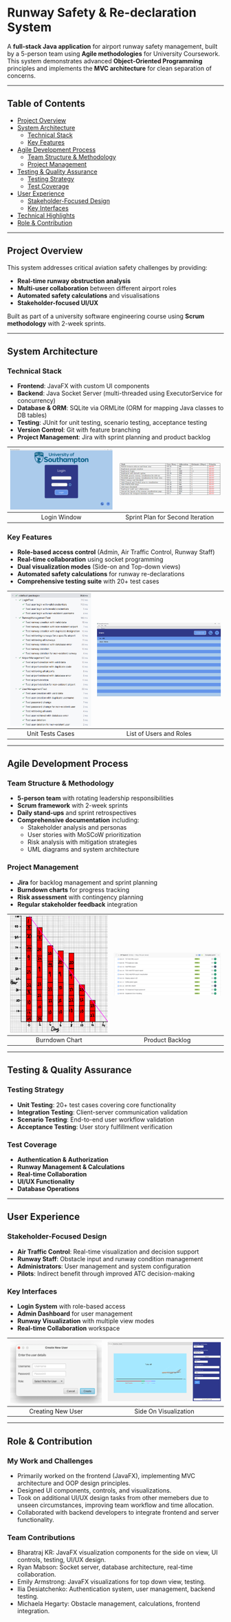 # Runway Safety & Re-declaration System

A **full-stack Java application** for airport runway safety management, built by a 5-person team using **Agile methodologies** for University Coursework. This system demonstrates advanced **Object-Oriented Programming** principles and implements the **MVC architecture** for clean separation of concerns.

---
## Table of Contents
- [Project Overview](#project-overview)
- [System Architecture](#system-architecture)
  - [Technical Stack](#technical-stack)
  - [Key Features](#key-features)
- [Agile Development Process](#agile-development-process)
  - [Team Structure & Methodology](#team-structure--methodology)
  - [Project Management](#project-management)
- [Testing & Quality Assurance](#testing--quality-assurance)
  - [Testing Strategy](#testing-strategy)
  - [Test Coverage](#test-coverage)
- [User Experience](#user-experience)
  - [Stakeholder-Focused Design](#stakeholder-focused-design)
  - [Key Interfaces](#key-interfaces)
- [Technical Highlights](#technical-highlights)
- [Role & Contribution](#role-&-contribution)
---


## Project Overview

This system addresses critical aviation safety challenges by providing:
- **Real-time runway obstruction analysis**
- **Multi-user collaboration** between different airport roles
- **Automated safety calculations** and visualisations
- **Stakeholder-focused UI/UX**

Built as part of a university software engineering course using **Scrum methodology** with 2-week sprints.

---

## System Architecture

### Technical Stack
- **Frontend**: JavaFX with custom UI components
- **Backend**: Java Socket Server (multi-threaded using ExecutorService for concurrency)
- **Database & ORM**: SQLite via ORMLite (ORM for mapping Java classes to DB tables)
- **Testing**: JUnit for unit testing, scenario testing, acceptance testing
- **Version Control**: Git with feature branching
- **Project Management**: Jira with sprint planning and product backlog


| ![Login Window](./images/loginlight.png) | ![Sprint Plan for Second Iteration](./images/sprint_plan.png) |
|:-----------------------:|:-----------------------:|
| Login Window               | Sprint Plan for Second Iteration     |

### Key Features
- **Role-based access control** (Admin, Air Traffic Control, Runway Staff)
- **Real-time collaboration** using socket programming
- **Dual visualization modes** (Side-on and Top-down views)
- **Automated safety calculations** for runway re-declarations
- **Comprehensive testing suite** with 20+ test cases

| ![Unit Tests Cases](./images/backend-units.png) | ![List of Users and Roles](./images/adminlight.png) |
|:-----------------------:|:-----------------------:|
| Unit Tests Cases               | List of Users and Roles            |

---

## Agile Development Process

### Team Structure & Methodology
- **5-person team** with rotating leadership responsibilities
- **Scrum framework** with 2-week sprints
- **Daily stand-ups** and sprint retrospectives
- **Comprehensive documentation** including:
  - Stakeholder analysis and personas
  - User stories with MoSCoW prioritization
  - Risk analysis with mitigation strategies
  - UML diagrams and system architecture

### Project Management
- **Jira** for backlog management and sprint planning
- **Burndown charts** for progress tracking
- **Risk assessment** with contingency planning
- **Regular stakeholder feedback** integration

| ![Burndown Chart](./images/deli3.png) | ![Product Backlog](./images/jira.png) |
|:-----------------------:|:-----------------------:|
| Burndown Chart               | Product Backlog               |


---

## Testing & Quality Assurance

### Testing Strategy
- **Unit Testing**: 20+ test cases covering core functionality
- **Integration Testing**: Client-server communication validation
- **Scenario Testing**: End-to-end user workflow validation
- **Acceptance Testing**: User story fulfillment verification

### Test Coverage
- **Authentication & Authorization**
- **Runway Management & Calculations**
- **Real-time Collaboration**
- **UI/UX Functionality**
- **Database Operations**

---

## User Experience

### Stakeholder-Focused Design
- **Air Traffic Control**: Real-time visualization and decision support
- **Runway Staff**: Obstacle input and runway condition management
- **Administrators**: User management and system configuration
- **Pilots**: Indirect benefit through improved ATC decision-making

### Key Interfaces
- **Login System** with role-based access
- **Admin Dashboard** for user management
- **Runway Visualization** with multiple view modes
- **Real-time Collaboration** workspace

| ![Burndown Chart](./images/img1.png) | ![Product Backlog](./images/img2.png) |
|:-----------------------:|:-----------------------:|
| Creating New User              | Side On Visualization               |

---

## Role & Contribution
### My Work and Challenges
- Primarily worked on the frontend (JavaFX), implementing MVC architecture and OOP design principles.
- Designed UI components, controls, and visualizations.
- Took on additional UI/UX design tasks from other memebers due to unseen circumstances, improving team workflow and time allocation.
- Collaborated with backend developers to integrate frontend and server functionality.

### Team Contributions
- Bharatraj KR: JavaFX visualization components for the side on view, UI controls, testing, UI/UX design.
- Ryan Mabson: Socket server, database architecture, real-time collaboration.
- Emily Armstrong: JavaFX visualizations for top down view, testing.
- Ilia Desiatchenko: Authentication system, user management, backend testing.
- Michaela Hegarty: Obstacle management, calculations, frontend integration.

